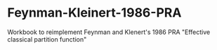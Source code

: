 # Feynman-Kleinert-1986-PRA
Workbook to reimplement Feynman and Klenert's 1986 PRA "Effective classical partition function"
